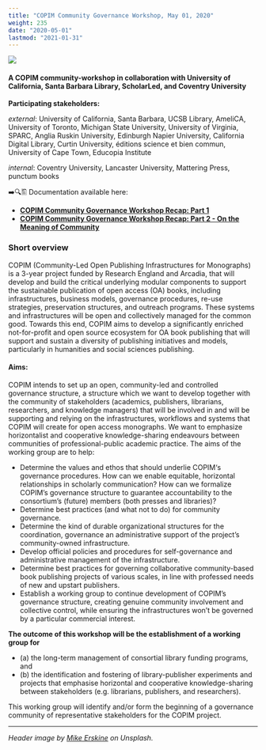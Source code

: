 ```yaml
---
title: "COPIM Community Governance Workshop, May 01, 2020"
weight: 235
date: "2020-05-01"
lastmod: "2021-01-31"
---
```


![](/images/mike-erskine-Xtnt5xtK03E-unsplash-cropped.jpg)

#### A COPIM community-workshop in collaboration with University of California, Santa Barbara Library, ScholarLed, and Coventry University

**Participating stakeholders:**

_external_: University of California, Santa Barbara, UCSB Library, AmeliCA, University of Toronto, Michigan State University, University of Virginia, SPARC, Anglia Ruskin University, Edinburgh Napier University, California Digital Library, Curtin University, éditions science et bien commun, University of Cape Town, Educopia Institute

_internal_: Coventry University, Lancaster University, Mattering Press, punctum books

➡️🔍🖺 Documentation available here:
  - **[COPIM Community Governance Workshop Recap: Part 1](https://doi.org/10.21428/785a6451.6a3a2ca2)**
  - **[COPIM Community Governance Workshop Recap: Part 2 - On the Meaning of Community](https://doi.org/10.21428/785a6451.dfe7dc68)**

### Short overview

COPIM (Community-Led Open Publishing Infrastructures for Monographs) is a 3-year project funded by Research England and Arcadia, that will develop and build the critical underlying modular components to support the sustainable publication of open access (OA) books, including infrastructures, business models, governance procedures, re-use strategies, preservation structures, and outreach programs. These systems and infrastructures will be open and collectively managed for the common good. Towards this end, COPIM aims to develop a significantly enriched not-for-profit and open source ecosystem for OA book publishing that will support and sustain a diversity of publishing initiatives and models, particularly in humanities and social sciences publishing.

#### Aims:

COPIM intends to set up an open, community-led and controlled governance structure, a structure which we want to develop together with the community of stakeholders (academics, publishers, librarians, researchers, and knowledge managers) that will be involved in and will be supporting and relying on the infrastructures, workflows and systems that COPIM will create for open access monographs. We want to emphasize horizontalist and cooperative knowledge-sharing endeavours between communities of professional-public academic practice. The aims of the working group are to help:

* Determine the values and ethos that should underlie COPIM‘s governance procedures. How can we enable equitable, horizontal relationships in scholarly communication? How can we formalize COPIM’s governance structure to guarantee accountability to the consortium’s (future) members (both presses and libraries)?
* Determine best practices (and what not to do) for community governance.
* Determine the kind of durable organizational structures for the coordination, governance an administrative support of the project’s community-owned infrastructure.
* Develop official policies and procedures for self-governance and administrative management of the infrastructure.
* Determine best practices for governing collaborative community-based book publishing projects of various scales, in line with professed needs of new and upstart publishers.
* Establish a working group to continue development of COPIM’s governance structure, creating genuine community involvement and collective control, while ensuring the infrastructures won’t be governed by a particular commercial interest.

**The outcome of this workshop will be the establishment of a working group for**

* (a) the long-term management of consortial library funding programs, and
* (b) the identification and fostering of library-publisher experiments and projects that emphasise horizontal and cooperative knowledge-sharing between stakeholders (e.g. librarians, publishers, and researchers).

This working group will identify and/or form the beginning of a governance community of representative stakeholders for the COPIM project.





---

*Header image by [Mike Erskine](https://unsplash.com/@mikejerskine) on Unsplash.*
